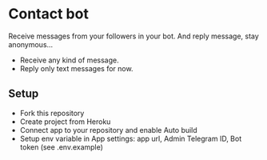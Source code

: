 # Contact bot

Receive messages from your followers in your bot. And reply message, stay anonymous...

 - Receive any kind of message.
 - Reply only text messages for now. 

 ## Setup
  - Fork this repository
  - Create project from Heroku
  - Connect app to your repository and enable Auto build
  - Setup env variable in App settings: app url, Admin Telegram ID, Bot token (see .env.example)
